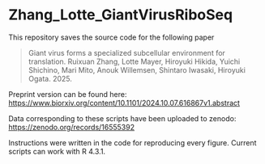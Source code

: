 # Zhang_Lotte_GiantVirusRiboSeq
This repository saves the source code for the following paper 

> Giant virus forms a specialized subcellular environment for translation. Ruixuan Zhang, Lotte Mayer, Hiroyuki Hikida, Yuichi Shichino, Mari Mito, Anouk Willemsen, Shintaro Iwasaki, Hiroyuki Ogata. 2025.

Preprint version can be found here: https://www.biorxiv.org/content/10.1101/2024.10.07.616867v1.abstract

Data corresponding to these scripts have been uploaded to zenodo: https://zenodo.org/records/16555392

Instructions were written in the code for reproducing every figure. Current scripts can work with R 4.3.1.
